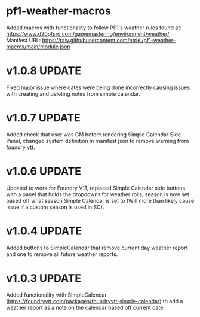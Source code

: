 # pf1-weather-macros
Added macros with functionality to follow PF1's weather rules found at:<br>
https://www.d20pfsrd.com/gamemastering/environment/weather/ <br>
Manifest URL: https://raw.githubusercontent.com/ntriel/pf1-weather-macros/main/module.json

# v1.0.8 UPDATE
Fixed major issue where dates were being done incorrectly causing issues with creating and deleting notes from simple calendar.

# v1.0.7 UPDATE
Added check that user was GM before rendering Simple Calendar Side Panel, changed system definition in manifest json to remove warning from foundry vtt.

# v1.0.6 UPDATE
Updated to work for Foundry V11, replaced Simple Calendar side buttons with a panel that holds the dropdowns for weather rolls, season is now set based off what season Simple Calendar is set to (Will more than likely cause issue if a custom season is used in SC).

# v1.0.4 UPDATE
Added buttons to SimpleCalendar that remove current day weather report and one to remove all future weather reports.

# v1.0.3 UPDATE
Added functionality with SimpleCalendar (https://foundryvtt.com/packages/foundryvtt-simple-calendar) to add a weather report as a note on the calendar based off current date.
